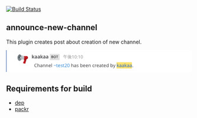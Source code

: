[![Build Status](https://travis-ci.com/kaakaa/mmplugin-announce-new-channel.svg?branch=master)](https://travis-ci.com/kaakaa/mmplugin-announce-new-channel)

## announce-new-channel

This plugin creates post about creation of new channel.

![](./image.png)

## Requirements for build
* [dep](https://github.com/golang/dep)
* [packr](https://github.com/gobuffalo/packr)
